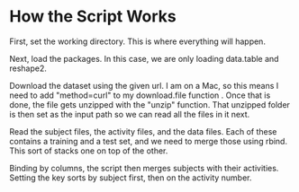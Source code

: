# How the Script Works

First, set the working directory. This is where everything will happen.

Next, load the packages. In this case, we are only loading data.table and reshape2.

Download the dataset using the given url. I am on a Mac, so this means I need to add "method=curl" to my download.file function . Once that is done, the file gets unzipped with the "unzip" function. That unzipped folder is then set as the input path so we can read all the files in it next. 

Read the subject files, the activity files, and the data files. Each of these contains a training and a test set, and we need to merge those using rbind. This sort of stacks one on top of the other. 

Binding by columns, the script then merges subjects with their activities. Setting the key sorts by subject first, then on the activity number. 




